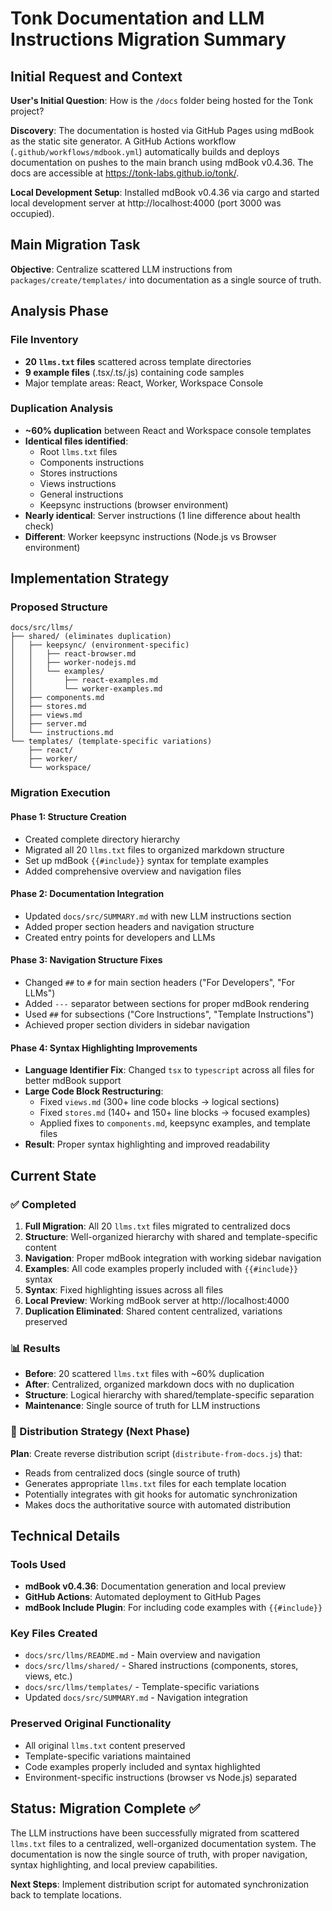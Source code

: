 # Tonk Documentation and LLM Instructions Migration Summary

## Initial Request and Context

**User's Initial Question**: How is the `/docs` folder being hosted for the Tonk project?

**Discovery**: The documentation is hosted via GitHub Pages using mdBook as the static site generator. A GitHub Actions workflow (`.github/workflows/mdbook.yml`) automatically builds and deploys documentation on pushes to the main branch using mdBook v0.4.36. The docs are accessible at https://tonk-labs.github.io/tonk/.

**Local Development Setup**: Installed mdBook v0.4.36 via cargo and started local development server at http://localhost:4000 (port 3000 was occupied).

## Main Migration Task

**Objective**: Centralize scattered LLM instructions from `packages/create/templates/` into documentation as a single source of truth.

## Analysis Phase

### File Inventory
- **20 `llms.txt` files** scattered across template directories
- **9 example files** (.tsx/.ts/.js) containing code samples
- Major template areas: React, Worker, Workspace Console

### Duplication Analysis
- **~60% duplication** between React and Workspace console templates
- **Identical files identified**:
  - Root `llms.txt` files
  - Components instructions
  - Stores instructions  
  - Views instructions
  - General instructions
  - Keepsync instructions (browser environment)
- **Nearly identical**: Server instructions (1 line difference about health check)
- **Different**: Worker keepsync instructions (Node.js vs Browser environment)

## Implementation Strategy

### Proposed Structure
```
docs/src/llms/
├── shared/ (eliminates duplication)
│   ├── keepsync/ (environment-specific)
│   │   ├── react-browser.md
│   │   ├── worker-nodejs.md
│   │   └── examples/
│   │       ├── react-examples.md
│   │       └── worker-examples.md
│   ├── components.md
│   ├── stores.md
│   ├── views.md
│   ├── server.md
│   └── instructions.md
└── templates/ (template-specific variations)
    ├── react/
    ├── worker/
    └── workspace/
```

### Migration Execution

#### Phase 1: Structure Creation
- Created complete directory hierarchy
- Migrated all 20 `llms.txt` files to organized markdown structure
- Set up mdBook `{{#include}}` syntax for template examples
- Added comprehensive overview and navigation files

#### Phase 2: Documentation Integration
- Updated `docs/src/SUMMARY.md` with new LLM instructions section
- Added proper section headers and navigation structure
- Created entry points for developers and LLMs

#### Phase 3: Navigation Structure Fixes
- Changed `##` to `#` for main section headers ("For Developers", "For LLMs")
- Added `---` separator between sections for proper mdBook rendering
- Used `##` for subsections ("Core Instructions", "Template Instructions")
- Achieved proper section dividers in sidebar navigation

#### Phase 4: Syntax Highlighting Improvements
- **Language Identifier Fix**: Changed `tsx` to `typescript` across all files for better mdBook support
- **Large Code Block Restructuring**:
  - Fixed `views.md` (300+ line code blocks → logical sections)
  - Fixed `stores.md` (140+ and 150+ line blocks → focused examples)
  - Applied fixes to `components.md`, keepsync examples, and template files
- **Result**: Proper syntax highlighting and improved readability

## Current State

### ✅ Completed
1. **Full Migration**: All 20 `llms.txt` files migrated to centralized docs
2. **Structure**: Well-organized hierarchy with shared and template-specific content
3. **Navigation**: Proper mdBook integration with working sidebar navigation
4. **Examples**: All code examples properly included with `{{#include}}` syntax
5. **Syntax**: Fixed highlighting issues across all files
6. **Local Preview**: Working mdBook server at http://localhost:4000
7. **Duplication Eliminated**: Shared content centralized, variations preserved

### 📊 Results
- **Before**: 20 scattered `llms.txt` files with ~60% duplication
- **After**: Centralized, organized markdown docs with no duplication
- **Structure**: Logical hierarchy with shared/template-specific separation
- **Maintenance**: Single source of truth for LLM instructions

### 🔄 Distribution Strategy (Next Phase)
**Plan**: Create reverse distribution script (`distribute-from-docs.js`) that:
- Reads from centralized docs (single source of truth)
- Generates appropriate `llms.txt` files for each template location
- Potentially integrates with git hooks for automatic synchronization
- Makes docs the authoritative source with automated distribution

## Technical Details

### Tools Used
- **mdBook v0.4.36**: Documentation generation and local preview
- **GitHub Actions**: Automated deployment to GitHub Pages
- **mdBook Include Plugin**: For including code examples with `{{#include}}`

### Key Files Created
- `docs/src/llms/README.md` - Main overview and navigation
- `docs/src/llms/shared/` - Shared instructions (components, stores, views, etc.)
- `docs/src/llms/templates/` - Template-specific variations
- Updated `docs/src/SUMMARY.md` - Navigation integration

### Preserved Original Functionality
- All original `llms.txt` content preserved
- Template-specific variations maintained
- Code examples properly included and syntax highlighted
- Environment-specific instructions (browser vs Node.js) separated

## Status: Migration Complete ✅

The LLM instructions have been successfully migrated from scattered `llms.txt` files to a centralized, well-organized documentation system. The documentation is now the single source of truth, with proper navigation, syntax highlighting, and local preview capabilities.

**Next Steps**: Implement distribution script for automated synchronization back to template locations. 